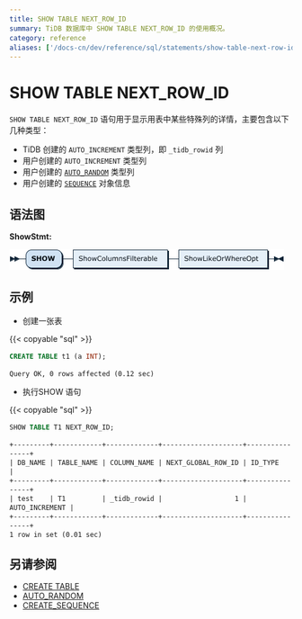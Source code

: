 ```yaml
---
title: SHOW TABLE NEXT_ROW_ID
summary: TiDB 数据库中 SHOW TABLE NEXT_ROW_ID 的使用概况。
category: reference
aliases: ['/docs-cn/dev/reference/sql/statements/show-table-next-row-id/']
---
```


# SHOW TABLE NEXT_ROW_ID

`SHOW TABLE NEXT_ROW_ID` 语句用于显示用表中某些特殊列的详情，主要包含以下几种类型：

* TiDB 创建的 `AUTO_INCREMENT` 类型列，即 `_tidb_rowid` 列
* 用户创建的 `AUTO_INCREMENT` 类型列
* 用户创建的 [`AUTO_RANDOM`](/auto-random.md) 类型列
* 用户创建的 [`SEQUENCE`](/sql-statements/sql-statement-create-sequence.md) 对象信息

## 语法图

**ShowStmt:**

![ShowStmt](/media/sqlgram/ShowStmt.png)

## 示例

+ 创建一张表

{{< copyable "sql" >}}

```sql
CREATE TABLE t1 (a INT);
```

```
Query OK, 0 rows affected (0.12 sec)
```

+ 执行SHOW 语句

{{< copyable "sql" >}}

```sql
SHOW TABLE T1 NEXT_ROW_ID;
```

```
+---------+------------+-------------+--------------------+----------------+
| DB_NAME | TABLE_NAME | COLUMN_NAME | NEXT_GLOBAL_ROW_ID | ID_TYPE        |
+---------+------------+-------------+--------------------+----------------+
| test    | T1         | _tidb_rowid |                  1 | AUTO_INCREMENT |
+---------+------------+-------------+--------------------+----------------+
1 row in set (0.01 sec)
```

## 另请参阅

* [CREATE TABLE](/sql-statements/sql-statement-create-table.md)
* [AUTO_RANDOM](/auto-random.md)
* [CREATE_SEQUENCE](/sql-statements/sql-statement-create-sequence.md)
